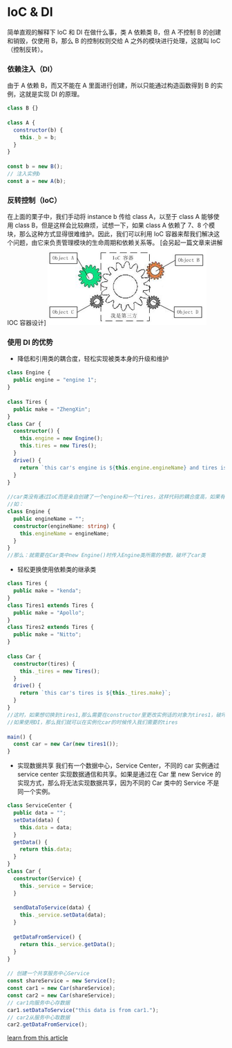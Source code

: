 # IoC & DI

简单直观的解释下 IoC 和 DI 在做什么事，类 A 依赖类 B，但 A 不控制 B 的创建和销毁，仅使用 B，那么 B 的控制权则交给 A 之外的模块进行处理，这就叫 IoC（控制反转）。

### 依赖注入（DI）

由于 A 依赖 B，而又不能在 A 里面进行创建，所以只能通过构造函数得到 B 的实例，这就是实现 DI 的原理。

```js
class B {}

class A {
  constructor(b) {
    this._b = b;
  }
}

const b = new B();
// 注入实例b
const a = new A(b);
```

### 反转控制（IoC）

在上面的栗子中，我们手动将 instance b 传给 class A，以至于 class A 能够使用 class B，但是这样会比较麻烦，试想一下，如果 class A 依赖了 7、8 个模块，那么这种方式显得很难维护。因此，我们可以利用 IoC 容器来帮我们解决这个问题，由它来负责管理模块的生命周期和依赖关系等。
[会另起一篇文章来讲解 IOC 容器设计]
![image](https://github.com/JackZong/Learning-notes/blob/master/images/ioccontainer.png)

### 使用 DI 的优势

- 降低和引用类的耦合度，轻松实现被类本身的升级和维护

```ts
class Engine {
  public engine = "engine 1";
}

class Tires {
  public make = "ZhengXin";
}
class Car {
  constructor() {
    this.engine = new Engine();
    this.tires = new Tires();
  }
  drive() {
    return `this car's engine is ${this.engine.engineName} and tires is ${this.tires}`;
  }
}

//car类没有通过IoC而是亲自创建了一个engine和一个tires，这样代码的耦合度高，如果有一天对engine类进行升级，在创建引擎的时候需要传入一个参数
//如：
class Engine {
  public engineName = "";
  constructor(engineName: string) {
    this.engineName = engineName;
  }
}
//那么：就需要在Car类中new Engine()时传入Engine类所需的参数，破坏了car类
```

- 轻松更换使用依赖类的继承类

```ts
class Tires {
  public make = "kenda";
}
class Tires1 extends Tires {
  public make = "Apollo";
}
class Tires2 extends Tires {
  public make = "Nitto";
}

class Car {
  constructor(tires) {
    this._tires = new Tires();
  }
  drive() {
    return `this car's tires is ${this._tires.make}`;
  }
}
//这时，如果想切换到tires1,那么需要在constructor里更改实例话的对象为tires1，破坏了Car类
//如果使用DI，那么我们就可以在实例化car的时候传入我们需要的tires

main() {
  const car = new Car(new tires1());
}

```

- 实现数据共享
  我们有一个数据中心，Service Center，不同的 car 实例通过 service center 实现数据通信和共享。如果是通过在 Car 里 new Service 的实现方式，那么将无法实现数据共享，因为不同的 Car 类中的 Service 不是同一个实例。

```ts
class ServiceCenter {
  public data = "";
  setData(data) {
    this.data = data;
  }
  getData() {
    return this.data;
  }
}
class Car {
  constructor(Service) {
    this._service = Service;
  }

  sendDataToService(data) {
    this._service.setData(data);
  }

  getDataFromService() {
    return this._service.getData();
  }
}

// 创建一个共享服务中心Service
const shareService = new Service();
const car1 = new Car(shareService);
const car2 = new Car(shareService);
// car1向服务中心存数据
car1.setDataToService("this data is from car1.");
// car2从服务中心取数据
car2.getDataFromService();
```

[learn from this article]('https://juejin.im/post/5c16004ae51d45485a098ef8?fbclid=IwAR3AIwrmiNBNixgOAyNH0J7gHjyy4AVQ1lMgqjVxxDN2exNK4GHV03ue-ss')
